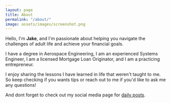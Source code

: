 ```yaml
---
layout: page
title: About
permalink: "/about/"
image: assets/images/screenshot.png
---
```


Hello, I'm **Jake**, and I'm passionate about helping you navigate the challenges of adult life and achieve your financial goals.

I have a degree in Aerospace Engineering, I am an experienced Systems Engineer, I am a licensed Mortgage Loan Originator, and I am a practicing entrepreneur.

I enjoy sharing the lessons I have learned in life that weren't taught to me.  So keep checking if you wants tips or reach out to me if you'd like to ask me any questions!

And dont forget to check out my social media page for [daily posts](https://www.instagram.com/jake_at_firstrate/).

